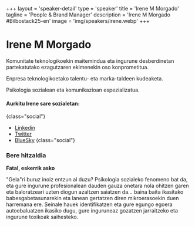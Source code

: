+++
layout = 'speaker-detail'
type = 'speaker'
title = 'Irene M Morgado'
tagline = 'People & Brand Manager'
description = 'Irene M Morgado #Bilbostack25-en'
image = 'img/speakers/irene.webp'
+++

# Irene M Morgado

Komunitate teknologikoekin maitemindua eta ingurune desberdinetan partekatutako ezagutzaren ekimenekin oso konprometitua.  

Enpresa teknologikoetako talentu- eta marka-taldeen kudeaketa.  

Psikologia sozialean eta komunikazioan espezializatua.

#### Aurkitu Irene sare sozialetan:

{class="social"}

- [Linkedin](https://www.linkedin.com/in/irenemmorgado/)
- [Twitter](https://x.com/IrnMM)
- [BlueSky](https://bsky.app/profile/irnmm.bsky.social)
  {class="social"}

### Bere hitzaldia  
**Fatal, eskerrik asko**  

"Gela"ri buruz inoiz entzun al duzu? Psikologia sozialeko fenomeno bat da, eta gure ingurune profesionalean dauden gauza onetara nola ohitzen garen eta baloratzeari uzten diogun azaltzen saiatzen da... baina baita ikasitako babesgabetasunarekin eta lanean gertatzen diren mikroerasoekin duen harremana ere. Seinale hauek identifikatzen eta gure egungo egoera autoebaluatzen ikasiko dugu, gure inguruneaz gozatzen jarraitzeko eta ingurune toxikoak saihesteko.

